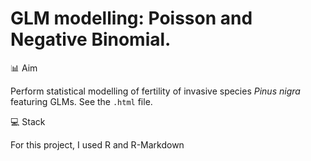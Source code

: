 # GLM modelling: Poisson and Negative Binomial.

📊 Aim

Perform statistical modelling of fertility of invasive species *Pinus nigra* featuring GLMs. See the `.html` file.

💻 Stack

For this project, I used R and R-Markdown
